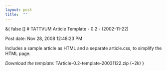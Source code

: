 ```yaml
---
layout: post
title:  ""
---
```

&{<nil> false <nil> <nil> [] <nil> <nil> <nil> <nil> # TATTVUM Article Template - 0.2 - (2002-11-22)

Post date: Nov 28, 2008 12:48:23 PM

Includes a sample article as HTML and a separate article.css, to simplify the HTML page.

*Download the template:* TArticle-0.2-template-20031122.zip (~2k)
}
